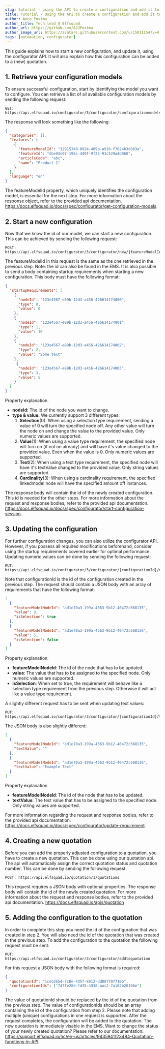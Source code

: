 ```yaml
---
slug: tutorial - using the API to create a configuration and add it to a quotation.
title: Tutorial - Using the API to create a configuration and add it to a quotation.
author: Anco Postma
author_title: Tech lead @ Elfsquad
author_url: https://github.com/AJJPostma
author_image_url: https://avatars.githubusercontent.com/u/15011154?v=4
tags: [automation, configurator]
---
```




This guide explains how to start a new configuration, and update it, using the configurator API.
It will also explain how this configuration can be added to a (new) quotation.

## 1. Retrieve your configuration models

To ensure successful configuration, start by identifying the model you want to configure. You can retrieve a list of all available configuration models by sending the following request:

    GET: https://api.elfsquad.io/configurator/3/configurator/configurationmodels

The response will look something like the following:

```json
{
  "categories": [],
  "features": [
    {
      "featureModelId": "32915340-0924-409b-a938-f7024b3d883a",
      "featureId": "dbe93c07-198c-449f-9f22-91c529a4d060",
      "articleCode": "abc",
      "name": "Product 1"
    }
  ],
  "language": "en"
}
```

The featureModelId property, which uniquely identifies the configuration model, is essential for the next step. For more information about the response object, refer to the provided api documentation. https://docs.elfsquad.io/docs/spec/configurator/get-configuration-models.

## 2. Start a new configuration

Now that we know the id of our model, we can start a new configuration. This can be achieved by sending the following request:

    POST: https://api.elfsquad.io/configurator/3/configurator/new/{featureModelId}

The featureModelId in this request is the same as the one retrieved in the previous step. Note: the id can also be found in the EMS.
It is also possible to send a body containing startup requirements when starting a new configuration. This body must have the following format:

```json
{
  "startupRequirements": [
    {
      "nodeId": "123e4567-e89b-12d3-a456-426614174000",
      "type": 0,
      "value": 0
    },
    {
      "nodeId": "123e4567-e89b-12d3-a456-426614174001",
      "type": 1,
      "value": 10
    },
    {
      "nodeId": "123e4567-e89b-12d3-a456-426614174002",
      "type": 2,
      "value": "Some text"
    },
     {
      "nodeId": "123e4567-e89b-12d3-a456-426614174003",
      "type": 3,
      "value": 5
    }
  ]
}
```

Property explanation:

- **nodeId:** The id of the node you want to change.
- **type & value:** We currently support 3 different types:
  1.  **Selection**(0): When using a selection type requirement, sending a value of 0 will turn the specified node off. Any other value will turn the node on and change the value to the provided value. Only numeric values are supported.
  2.  **Value**(1): When using a value type requirement, the specified node will turn on (if not on already) and will have it's value changed to the provided value. Even when the value is 0. Only numeric values are supported.
  3.  **Text**(2): When using a text type requirement, the specified node will have it's textValue changed to the provided value. Only string values are supported.
  4. **Cardinality**(3): When using a cardinality requirement, the specified linkedmodel node will have the specified amount off instances.

The response body will contain the id of the newly created configuration. This id is needed for the other steps.
For more information about the request and response bodies, refer to the provided api documentation. https://docs.elfsquad.io/docs/spec/configurator/start-configuration-session.

## 3. Updating the configuration

For further configuration changes, you can also utilize the configurator API. However, if you possess all required modifications beforehand, consider using the startup requirements covered earlier for optimal performance.
Updating numeric values can be done by sending the following request:

    PUT: https://api.elfsquad.io/configurator/3/configurator/{configurationId}/multiple

Note that configurationId is the id of the configuration created in the previous step. The request should contain a JSON body with an array of requirements that have the following format:

```json
[
  {
    "featureModelNodeId": "ad1e70a3-199a-4363-9b12-40472c568135",
    "value": 0,
    "isSelection": true
  },
  {
    "featureModelNodeId": "ad1e70a3-199a-4363-9b12-40472c568136",
    "value": 5,
    "isSelection": false
  }
]
```

Property explanation:

- **featureModelNodeId**: The id of the node that has to be updated.
- **value**: The value that has to be assigned to the specified node. Only numeric values are supported.
- **isSelection**: When set to true, the requirement will behave like a selection type requirement from the previous step. Otherwise it will act like a value type requirement.

A slightly different request has to be sent when updating text values:

    PUT: https://api.elfsquad.io/configurator/3/configurator/{configurationId}/text/multiple

The JSON body is also slightly different:

```json
[
  {
    "featureModelNodeId": "ad1e70a3-199a-4363-9b12-40472c568135",
    "textValue": ""
  },
  {
    "featureModelNodeId": "ad1e70a3-199a-4363-9b12-40472c568136",
    "textValue": "Example Text"
  }
]
```

Property explanation:

- **featureModelNodeId**: The id of the node that has to be updated.
- **textValue**: The text value that has to be assigned to the specified node. Only string values are supported.

For more information regarding the request and response bodies, refer to the provided api documentation. https://docs.elfsquad.io/docs/spec/configurator/update-requirement.

## 4. Creating a new quotation

Before you can add the properly adjusted configuration to a quotation, you have to create a new quotation. This can be done using our quotation api. The api will automatically assign the correct quotation status and quotation number. This can be done by sending the following request:

    POST: https://api.elfsquad.io/quotation/1/quotations

This request requires a JSON body with optional properties.
The response body will contain the id of the newly created quotation.
For more information about the request and response bodies, refer to the provided api documentation. https://docs.elfsquad.io/apis/quotation

## 5. Adding the configuration to the quotation

In order to complete this step you need the id of the configuration that was created in step 2. You will also need the id of the quotation that was created in the previous step.
To add the configuration to the quotation the following request must be sent:

    PUT: https://api.elfsquad.io/configurator/3/configurator/addtoquotation

For this request a JSON body with the following format is required:

```json
{
  "quotationId": "1ceb365d-7c0e-435f-8012-dd887707710b",
  "configurationIds": ["747fe28d-fd35-4938-aac2-7a102b20196e"]
}
```

The value of quotationId should be replaced by the id of the quotation from the previous step.
The value of configurationIds should be an array containing the id of the configuration from step 2. Please note that adding multiple (unique) configurations in one request is supported.
After the request completes, the configuration will be added to the quotation. The new quotation is immediately visable in the EMS.
Want to change the status of your newly created quotation? Please refer to our documentation: https://support.elfsquad.io/hc/en-us/articles/9435941123484-Quotation-functions-in-API.
